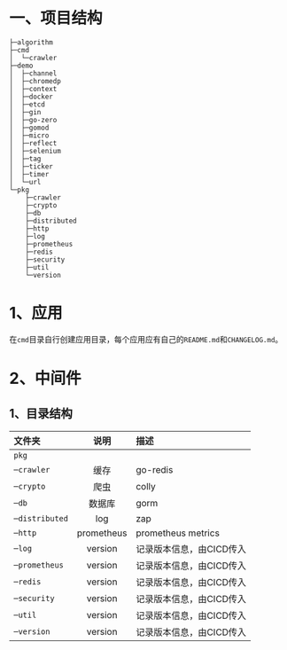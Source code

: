 # 一、项目结构

```
├─algorithm
├─cmd
│  └─crawler
├─demo
│  ├─channel
│  ├─chromedp
│  ├─context
│  ├─docker
│  ├─etcd
│  ├─gin
│  ├─go-zero
│  ├─gomod
│  ├─micro
│  ├─reflect
│  ├─selenium
│  ├─tag
│  ├─ticker
│  ├─timer
│  └─url
└─pkg
    ├─crawler
    ├─crypto
    ├─db
    ├─distributed
    ├─http
    ├─log
    ├─prometheus
    ├─redis
    ├─security
    ├─util
    └─version
```

# 1、应用

在`cmd`目录自行创建应用目录，每个应用应有自己的`README.md`和`CHANGELOG.md`。

# 2、中间件

## 1、目录结构

| 文件夹         |    说明    | 描述                     |
| :------------- | :--------: | :----------------------- |
| `pkg`          |            |                          |
| `─crawler`     |    缓存    | go-redis                 |
| `─crypto`      |    爬虫    | colly                    |
| `─db`          |   数据库   | gorm                     |
| `─distributed` |    log     | zap                      |
| `─http`        | prometheus | prometheus metrics       |
| `─log`         |  version   | 记录版本信息，由CICD传入 |
| `─prometheus`  |  version   | 记录版本信息，由CICD传入 |
| `─redis`       |  version   | 记录版本信息，由CICD传入 |
| `─security`    |  version   | 记录版本信息，由CICD传入 |
| `─util`        |  version   | 记录版本信息，由CICD传入 |
| `─version`     |  version   | 记录版本信息，由CICD传入 |



